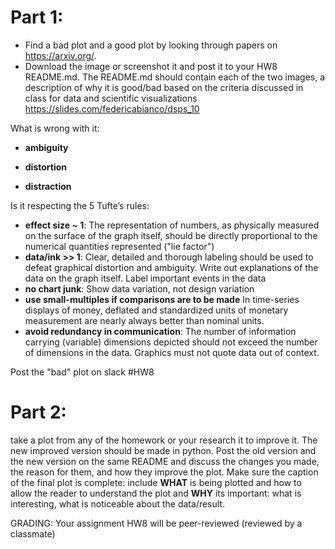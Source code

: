 # Part 1: 
  - Find a bad plot and a good plot by looking through papers on https://arxiv.org/.
  - Download the image or screenshot it and post it to your HW8 README.md. 
The README.md should contain each of the two images, a description of why it is good/bad based on the criteria discussed in class for data and scientific visualizations https://slides.com/federicabianco/dsps_10

What is wrong with it: 
 
-  **ambiguity**
 
-  **distortion**
 
-  **distraction**

Is it respecting the 5 Tufte’s rules:

- **effect size ~ 1**: The representation of numbers, as physically measured on the surface of the graph itself, should be directly proportional to the numerical quantities represented   ("lie factor")                                                                                                                          
- **data/ink >> 1**: Clear, detailed and thorough labeling should be used to defeat graphical distortion and ambiguity.  Write out explanations of the data on the graph itself.  Label important events in the data                                                                             
- **no chart junk**: Show data variation, not design variation                                                                                
- **use small-multiples if comparisons are to be made** In time-series displays of money, deflated and standardized units of monetary measurement are nearly always better than nominal units.                                                                                                                                
- **avoid redundancy in communication**: The number of information carrying (variable) dimensions depicted should not exceed the number of dimensions in the data. Graphics must not quote data out of context.

Post the "bad" plot on slack #HW8

# Part 2: 

take a plot from any of the homework or your research it to improve it. The new improved version should be made in python. 
Post the old version and the new version on the same README and discuss the changes you made, the reason for them, and how they improve the plot. 
Make sure the caption of the final plot is complete: include **WHAT** is being plotted and how to allow the reader to understand the plot and **WHY** its important: what is interesting, what is noticeable about the data/result.

GRADING: Your assignment HW8 will be peer-reviewed (reviewed by a classmate)
